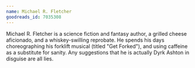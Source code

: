 ```yaml
---
name: Michael R. Fletcher
goodreads_id: 7035308
---
```


Michael R. Fletcher is a science fiction and fantasy author, a grilled cheese aficionado, and a whiskey-swilling reprobate. He spends his days choreographing his forklift musical (titled "Get Forked"), and using caffeine as a substitute for sanity. Any suggestions that he is actually Dyrk Ashton in disguise are all lies.
